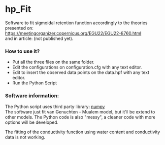 # hp_Fit
Software to fit sigmoidal retention function accordingly to the theories presented on:<br>
<a href="https://meetingorganizer.copernicus.org/EGU22/EGU22-8760.html">https://meetingorganizer.copernicus.org/EGU22/EGU22-8760.html</a><br>
and in article: (not published yet).

### How to use it?
- Put all the three files on the same folder.
- Edit the configurations on configuration.cfg with any text editor.
- Edit to insert the observed data points on the data.hpf with any text editor.
- Run the Python Script

### Software information:
The Python script uses third party library: <a href="https://numpy.org/">numpy</a><br>
The software just fit van Genuchten - Mualem model, but it'll be extend to other models. The Python code is also "messy", a cleaner code with more options will be developed.

The fitting of the conductivity function using water content and conductivity data is not working.




